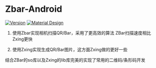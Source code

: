 # Zbar-Android  

[![Version](https://img.shields.io/badge/version-1.0.0-blue.svg)](https://github.com/ChenZeFengHi/material-palette)  [![Material Design](https://img.shields.io/badge/build-passing-brightgreen.svg)](https://github.com/ChenZeFengHi/material-palette)

1. 使用Zbar实现相机扫描QR/Bar，采用了更高效的算法 ZBar扫描速度相比Zxing更快

2. 使用Zxing实现生成QR/Bar图片，这方面Zxing做的更好一些

结合ZBar的so库以及Zxing的lib库完美的实现了常用的二维码/条形码开发